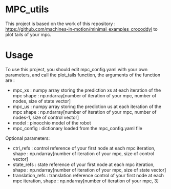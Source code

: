 # MPC_utils
This project is based on the work of this repository : https://github.com/machines-in-motion/minimal_examples_crocoddyl to plot tails of your mpc.

# Usage
To use this project, you should edit mpc_config.yaml with your own parameters, and call the plot_tails function, the arguments of the function are :
- mpc_xs : numpy array storing the prediction xs at each iteration of the mpc
    shape : np.ndarray[number of iteration of your mpc, number of nodes, size of state vector]
- mpc_us : numpy array storing the prediction us at each iteration of the mpc
    shape : np.ndarray[number of iteration of your mpc, number of nodes-1, size of control vector]
- model : pinocchio model of the robot
- mpc_config : dictionary loaded from the mpc_config.yaml file

Optional parameters:
- ctrl_refs : control reference of your first node at each mpc iteration,
    shape : np.ndarray[number of iteration of your mpc, size of control vector]
- state_refs : state reference of your first node at each mpc iteration,
    shape : np.ndarray[number of iteration of your mpc, size of state vector]
- translation_refs : translation reference control of your first node at each mpc iteration,
    shape : np.ndarray[number of iteration of your mpc, 3]